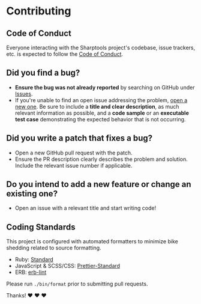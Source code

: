 # Contributing

## Code of Conduct

Everyone interacting with the Sharptools project's codebase, issue trackers, etc. is expected to follow the [Code of Conduct](CODE_OF_CONDUCT.md).

## Did you find a bug?

- **Ensure the bug was not already reported** by searching on GitHub under [Issues](https://github.com/andrewmcodes/sharptools/issues).
- If you're unable to find an open issue addressing the problem, [open a new one](https://github.com/andrewmcodes/sharptools/issues/new). Be sure to include a **title and clear description**, as much relevant information as possible, and a **code sample** or an **executable test case** demonstrating the expected behavior that is not occurring.

## Did you write a patch that fixes a bug?

- Open a new GitHub pull request with the patch.
- Ensure the PR description clearly describes the problem and solution. Include the relevant issue number if applicable.

## Do you intend to add a new feature or change an existing one?

- Open an issue with a relevant title and start writing code!

## Coding Standards

This project is configured with automated formatters to minimize bike shedding related to source formatting.

- Ruby: [Standard](https://github.com/testdouble/standard)
- JavaScript & SCSS/CSS: [Prettier-Standard](https://github.com/sheerun/prettier-standard)
- ERB: [erb-lint](https://github.com/Shopify/erb-lint)

Please run `./bin/format` prior to submitting pull requests.

Thanks! :heart: :heart: :heart:
